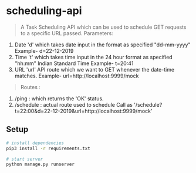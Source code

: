 # scheduling-api

> A Task Scheduling API which can be used to schedule GET requests to a specific URL passed.
> Parameters:

1. Date 'd' which takes date input in the format as specified "dd-mm-yyyy" Example- d=22-12-2019
2. Time 't' which takes time input in the 24 hour format as specified "hh:mm" Indian Standard Time Example- t=20:41
3. URL 'url' API route which we want to GET whenever the date-time matches. Example- url=http://localhost:9999/mock

> Routes :

1. /ping : which returns the 'OK' status.
2. /schedule : actual route used to schedule
   Call as '/schedule?t=22:00&d=22-12-2019&url=http://localhost:9999/mock'

## Setup

```bash
# install dependencies
pip3 install -r requirements.txt

# start server
python manage.py runserver

```
